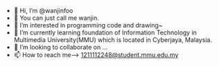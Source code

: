- 👋 Hi, I’m @wanjinfoo
- 🥰 You can just call me wanjin.
- 👀 I’m interested in programming code and drawing~
- 🌱 I’m currently learning foundation of Information Technology in Multimedia University(MMU) which is located in Cyberjaya, Malaysia.
- 💞️ I’m looking to collaborate on ...
- 📫 How to reach me--> 1211112248@student.mmu.edu.my

<!---
wanjinfoo/wanjinfoo is a ✨ special ✨ repository because its `README.md` (this file) appears on your GitHub profile.
You can click the Preview link to take a look at your changes.
--->

